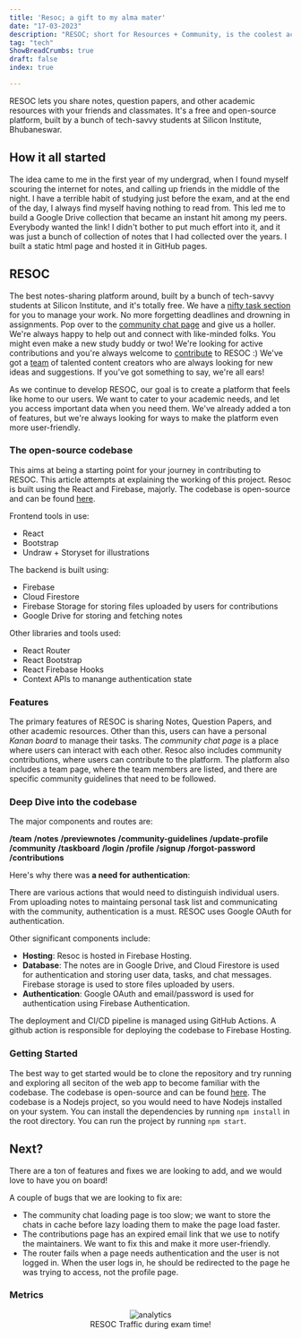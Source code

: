 ```yaml
---
title: 'Resoc; a gift to my alma mater'
date: "17-03-2023"
description: "RESOC; short for Resources + Community, is the coolest academic notes-sharing platform around, built by a bunch of tech-savvy students at Silicon Institute, and it's totally free. The metrics below show the traffic :P"
tag: "tech"
ShowBreadCrumbs: true
draft: false
index: true

---
```

<style>
 .resoc {
 justify-content: center;
 align-items: center;
 display: flex;
 flex-direction: column;
 }
 </style>
RESOC lets you share notes, question papers, and other academic resources with your friends and classmates. It's a free and open-source platform, built by a bunch of tech-savvy students at Silicon Institute, Bhubaneswar.

## How it all started

The idea came to me in the first year of my undergrad, when I found myself scouring the internet for notes, and calling up friends in the middle of the night. I have a terrible habit of studying just before the exam, and at the end of the day, I always find myself having nothing to read from. This led me to build a Google Drive collection that became an instant hit among my peers. Everybody wanted the link! I didn't bother to put much effort into it, and it was just a bunch of collection of notes that I had collected over the years. I built a static html page and hosted it in GitHub pages.

## RESOC

The best notes-sharing platform around, built by a bunch of tech-savvy students at Silicon Institute, and it's totally free. We have a [nifty task section](https://resoc.in/taskboard) for you to manage your work. No more forgetting deadlines and drowning in assignments. Pop over to the [community chat page](https://resoc.in/community) and give us a holler. We're always happy to help out and connect with like-minded folks. You might even make a new study buddy or two! We're looking for active contributions and you're always welcome to [contribute](https://resoc.in/contributions) to RESOC :) We've got a [team](https://resoc.in/team) of talented content creators who are always looking for new ideas and suggestions. If you've got something to say, we're all ears!

As we continue to develop RESOC, our goal is to create a platform that feels like home to our users. We want to cater to your academic needs, and let you access important data when you need them. We've already added a ton of features, but we're always looking for ways to make the platform even more user-friendly.

### The open-source codebase

This aims at being a starting point for your journey in contributing to RESOC. This article attempts at explaining the working of this project. Resoc is built using the React and Firebase, majorly. The codebase is open-source and can be found [here](httpsL//github.com/fuzzymfx/resoc).

Frontend tools in use:

- React
- Bootstrap
- Undraw + Storyset for illustrations

The backend is built using:

- Firebase
- Cloud Firestore
- Firebase Storage for storing files uploaded by users for contributions
- Google Drive for storing and fetching notes

Other libraries and tools used:

- React Router
- React Bootstrap
- React Firebase Hooks
- Context APIs to manange authentication state

### Features

The primary features of RESOC is sharing Notes, Question Papers, and other academic resources. Other than this, users can have a personal *Kanan board* to manage their tasks. The *community chat page* is a place where users can interact with each other. Resoc also includes community contributions, where users can contribute to the platform. The platform also includes a team page, where the team members are listed, and there are specific community guidelines that need to be followed.

### Deep Dive into the codebase

The major components and routes are:

**/team**
**/notes**
**/previewnotes**
**/community-guidelines**
**/update-profile**
**/community**
**/taskboard**
**/login**
**/profile**
**/signup**
**/forgot-password**
**/contributions**

Here's why there was **a need for authentication**:  

There are various actions that would need to distinguish individual users. From uploading notes to maintaing personal task list and communicating with the community, authentication is a must. RESOC uses Google OAuth for authentication.

Other significant components include:

- **Hosting**: Resoc is hosted in Firebase Hosting.
- **Database**: The notes are in Google Drive, and Cloud Firestore is used for authentication and storing user data, tasks, and chat messages. Firebase storage is used to store files uploaded by users.
- **Authentication**: Google OAuth and email/password is used for authentication using Firebase Authentication.

The deployment and CI/CD pipeline is managed using GitHub Actions. A github action is responsible for deploying the codebase to Firebase Hosting.

### Getting Started

The best way to get started would be to clone the repository and try running and exploring all seciton of the web app to become familiar with the codebase. The codebase is open-source and can be found [here](https://github.com/fuzzymfx/resoc). The codebase is a Nodejs project, so you would need to have Nodejs installed on your system. You can install the dependencies by running `npm install` in the root directory. You can run the project by running `npm start`.

## Next?

There are a ton of features and fixes we are looking to add, and we would love to have you on board!

A couple of bugs that we are looking to fix are:

- The community chat loading page is too slow; we want to store the chats in cache before lazy loading them to make the page load faster.
- The contributions page has an expired email link that we use to notify the maintainers. We want to fix this and make it more user-friendly.
- The router fails when a page needs authentication and the user is not logged in. When the user logs in, he should be redirected to the page he was trying to access, not the profile page.

### Metrics

<figure class="resoc">
<img alt="analytics" src ="https://anubhavp.dev/assets/img/resoc/resoc-traffic.jpeg" class="h-75 w-75">
<figcaption>
RESOC Traffic during exam time!
</figcaption>

</figure>
